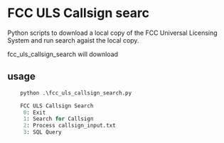 FCC ULS Callsign searc
=======================
Python scripts to download a local copy of the FCC Universal Licensing System and run search agaist the local copy.

fcc_uls_callsign_search will download 

usage
----------------------

```python 
    python .\fcc_uls_callsign_search.py

    FCC ULS Callsign Search
     0: Exit
     1: Search for Callsign
     2: Process callsign_input.txt
     3: SQL Query

```